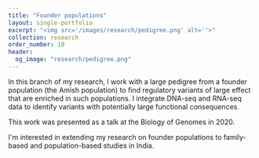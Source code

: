 ```yaml
---
title: "Founder populations"
layout: single-portfolio
excerpt: "<img src='/images/research/pedigree.png' alt=''>"
collection: research
order_number: 10
header: 
  og_image: "research/pedigree.png"
---
```


In this branch of my research, I work with a large pedigree from a founder population (the Amish population) to find regulatory variants of large effect that are enriched in such populations. I integrate DNA-seq and RNA-seq data to identify variants with potentially large functional consequences. 

This work was presented as a talk at the Biology of Genomes in 2020. 

I'm interested in extending my research on founder populations to family-based and population-based studies in India.


